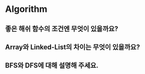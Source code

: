 # Algorithm

## 좋은 해쉬 함수의 조건엔 무엇이 있을까요?

## Array와 Linked-List의 차이는 무엇이 있을까요?

## BFS와 DFS에 대해 설명해 주세요.
